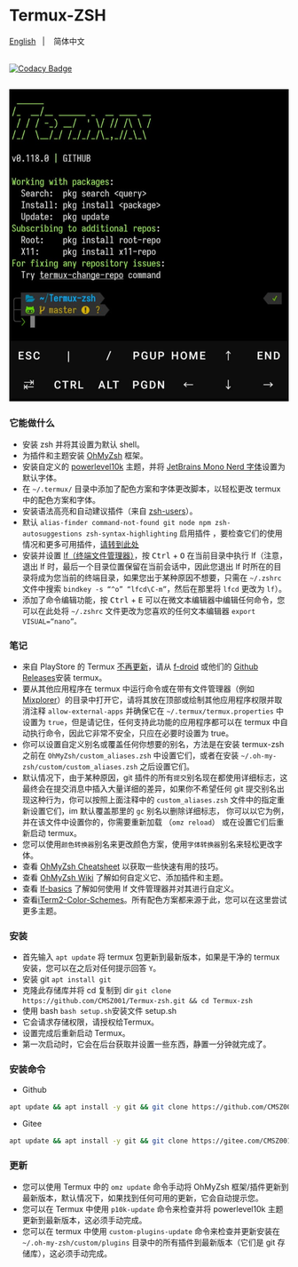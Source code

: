 # Termux-ZSH

[English](./README.md)
&nbsp;&nbsp;| &nbsp;&nbsp;
简体中文

\
[![Codacy Badge](https://app.codacy.com/project/badge/Grade/598b9e66297c4323a25dada99d377a11)](https://app.codacy.com/gh/CMSZ001/Termux-zsh/dashboard?utm_source=gh&utm_medium=referral&utm_content=&utm_campaign=Badge_grade)

##

![Termux-zsh-SS](./Termux-zsh-SS.jpg)

### 它能做什么

*   安装 zsh 并将其设置为默认 shell。
*   为插件和主题安装 [OhMyZsh](https://github.com/ohmyzsh/ohmyzsh) 框架。
*   安装自定义的 [powerlevel10k](https://github.com/romkatv/powerlevel10k) 主题，并将 [JetBrains Mono Nerd 字体](https://github.com/ryanoasis/nerd-fonts/tree/master/patched-fonts/JetBrainsMono)设置为默认字体。
*   在 `~/.termux/` 目录中添加了配色方案和字体更改脚本，以轻松更改 termux 中的配色方案和字体。
*   安装语法高亮和自动建议插件（来自 [zsh-users](https://github.com/zsh-users)）。
*   默认 `alias-finder command-not-found git node npm zsh-autosuggestions zsh-syntax-highlighting` 启用插件 ，要检查它们的使用情况和更多可用插件，[请转到此处](https://github.com/ohmyzsh/ohmyzsh/wiki/Plugins)
*   安装并设置 [lf（终端文件管理器）](https://github.com/gokcehan/lf)，按 <kbd>Ctrl</kbd> + <kbd>O</kbd> 在当前目录中执行 lf（注意，退出 lf 时，最后一个目录位置保留在当前会话中，因此您退出 lf 时所在的目录将成为您当前的终端目录，如果您出于某种原因不想要，只需在 `~/.zshrc` 文件中搜索 `bindkey -s “^o” “lfcd\C-m”`，然后在那里将 `lfcd` 更改为 `lf`）。
*   添加了命令编辑功能，按 <kbd>Ctrl</kbd> + <kbd>E</kbd> 可以在微文本编辑器中编辑任何命令，您可以在此处将 `~/.zshrc` 文件更改为您喜欢的任何文本编辑器 `export VISUAL=“nano”。`

### 笔记

*   来自 PlayStore 的 Termux [不再更新](https://wiki.termux.com/wiki/Termux_Google_Play)，请从 [f-droid](https://f-droid.org/en/packages/com.termux) 或他们的 [Github Releases](https://github.com/termux/termux-app/releases)安装 termux。
*   要从其他应用程序在 termux 中运行命令或在带有文件管理器（例如 [Mixplorer](https://forum.xda-developers.com/t/app-2-2-mixplorer-v6-x-released-fully-featured-file-manager.1523691/)）的目录中打开它，请将其放在顶部或绘制其他应用程序权限并取消注释 `allow-external-apps` 并确保它在 `~/.termux/termux.properties` 中设置为 `true`，但是请记住，任何支持此功能的应用程序都可以在 termux 中自动执行命令，因此它非常不安全，只应在必要时设置为 true。
*   你可以设置自定义别名或覆盖任何你想要的别名，方法是在安装 termux-zsh 之前在 `OhMyZsh/custom_aliases.zsh` 中设置它们，或者在安装 `~/.oh-my-zsh/custom/custom_aliases.zsh` 之后设置它们。
*   默认情况下，由于某种原因，git 插件的所有`提交`别名现在都使用详细标志，这最终会在提交消息中插入大量详细的差异，如果你不希望任何 git 提交别名出现这种行为，你可以按照上面注释中的 `custom_aliases.zsh` 文件中的指定重新设置它们，im 默认覆盖那里的 `gc` 别名以删除详细标志， 你可以以它为例，并在该文件中设置你的，你需要重新加载 （`omz reload`） 或在设置它们后重新启动 termux。
*   您可以使用`颜色转换器`别名来更改颜色方案，使用`字体转换器`别名来轻松更改字体。
*   查看 [OhMyZsh Cheatsheet](https://github.com/ohmyzsh/ohmyzsh/wiki/Cheatsheet) 以获取一些快速有用的技巧。
*   查看 [OhMyZsh Wiki](https://github.com/ohmyzsh/ohmyzsh/wiki/Home) 了解如何自定义它、添加插件和主题。
*   查看 [lf-basics](https://github.com/gokcehan/lf/wiki/Tutorial#basics) 了解如何使用 lf 文件管理器并对其进行自定义。
*   查看[iTerm2-Color-Schemes](https://github.com/mbadolato/iTerm2-Color-Schemes/tree/master/termux)。所有配色方案都来源于此，您可以在这里尝试更多主题。

### 安装

*   首先输入 `apt update` 将 termux 包更新到最新版本，如果是干净的 termux 安装，您可以在之后对任何提示回答 `Y`。
*   安装 git `apt install git`
*   克隆此存储库并将 cd 复制到 dir `git clone https://github.com/CMSZ001/Termux-zsh.git && cd Termux-zsh`
*   使用 bash `bash setup.sh`安装文件 setup.sh
*   它会请求存储权限，请授权给Termux。
*   设置完成后重新启动 Termux。
*   第一次启动时，它会在后台获取并设置一些东西，静置一分钟就完成了。

### 安装命令
* Github
```bash
apt update && apt install -y git && git clone https://github.com/CMSZ001/Termux-zsh.git && cd Termux-zsh && bash setup.sh
```
* Gitee
```bash
apt update && apt install -y git && git clone https://gitee.com/CMSZ001/Termux-zsh.git && cd Termux-zsh && bash setup.sh
```

### 更新

*   您可以使用 Termux 中的 `omz update` 命令手动将 OhMyZsh 框架/插件更新到最新版本，默认情况下，如果找到任何可用的更新，它会自动提示您。
*   您可以在 Termux 中使用 `p10k-update` 命令来检查并将 powerlevel10k 主题更新到最新版本，这必须手动完成。
*   您可以在 termux 中使用 `custom-plugins-update` 命令来检查并更新安装在 `~/.oh-my-zsh/custom/plugins` 目录中的所有插件到最新版本（它们是 git 存储库），这必须手动完成。
